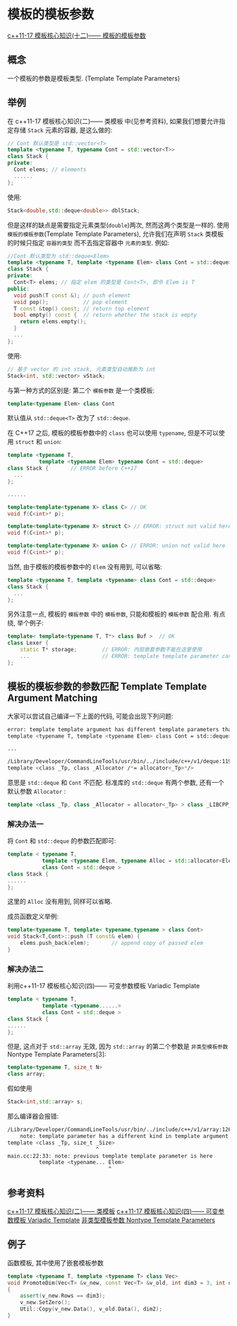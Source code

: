 # 模板的模板参数

[c++11-17 模板核心知识(十二)—— 模板的模板参数](https://zhuanlan.zhihu.com/p/338915581)

## 概念

一个模板的参数是模板类型. (Template Template Parameters)

## 举例

在 c++11-17 模板核心知识(二)—— 类模板 中(见参考资料),
如果我们想要允许指定存储 `Stack` 元素的容器, 是这么做的:

```cpp
// Cont 默认类型是 std::vector<T>
template <typename T, typename Cont = std::vector<T>>
class Stack {
private:
  Cont elems; // elements
  ......
};
```

使用:

```cpp
Stack<double,std::deque<double>> dblStack;
```

但是这样的缺点是需要指定元素类型(`double`)两次, 然而这两个类型是一样的.
使用 `模板的模板参数`(Template Template Parameters),
允许我们在声明 `Stack` 类模板的时候只指定 `容器的类型` 而不去指定容器中 `元素的类型`. 例如:

```cpp
//Cont 默认类型为 std::deque<Elem>
template <typename T, template <typename Elem> class Cont = std::deque>
class Stack {
private:
  Cont<T> elems; // 指定 elem 的类型是 Cont<T>, 即令 Elem is T
public:
  void push(T const &); // push element
  void pop();           // pop element
  T const &top() const; // return top element
  bool empty() const {  // return whether the stack is empty
    return elems.empty();
  }
  ...
};
```

使用:

```cpp
// 基于 vector 的 int stack, 元素类型自动推断为 int
Stack<int, std::vector> vStack;
```

与第一种方式的区别是: 第二个 `模板参数` 是一个类模板:

```cpp
template<typename Elem> class Cont
```

默认值从 `std::deque<T>` 改为了 `std::deque`.

在 C++17 之后, 模板的模板参数中的 `class` 也可以使用 `typename`,
但是不可以使用 `struct` 和 `union`:

```cpp
template <typename T,
          template <typename Elem> typename Cont = std::deque>
class Stack {       // ERROR before C++17
  ...
};

......

template<template<typename X> class C> // OK
void f(C<int>* p);

template<template<typename X> struct C> // ERROR: struct not valid here
void f(C<int>* p);

template<template<typename X> union C> // ERROR: union not valid here
void f(C<int>* p);
```

当然, 由于模板的模板参数中的 `Elem` 没有用到, 可以省略:

```cpp
template <typename T, template <typename> class Cont = std::deque>
class Stack {
  ...
};
```

另外注意一点, 模板的 `模板参数` 中的 `模板参数`, 只能和模板的 `模板参数` 配合用.
有点绕, 举个例子:

```cpp
template< template<typename T, T*> class Buf >  // OK
class Lexer {
    static T* storage;        // ERROR: 内层嵌套参数不能在这里使用
    ...                       // ERROR: template template parameter cannot be used here
};
```

## 模板的模板参数的参数匹配 Template Template Argument Matching

大家可以尝试自己编译一下上面的代码, 可能会出现下列问题:

```bash
error: template template argument has different template parameters than its corresponding template template parameter
template <typename T, template <typename Elem> class Cont = std::deque>

...

/Library/Developer/CommandLineTools/usr/bin/../include/c++/v1/deque:1197:1: note: too many template parameters in template template argument
template <class _Tp, class _Allocator /*= allocator<_Tp>*/>
```

意思是 `std::deque` 和 `Cont` 不匹配.
标准库的 `std::deque` 有两个参数, 还有一个默认参数 `Allocator` :

```cpp
template <class _Tp, class _Allocator = allocator<_Tp> > class _LIBCPP_TEMPLATE_VIS deque;
```

### 解决办法一

将 `Cont` 和 `std::deque` 的参数匹配即可:

```cpp
template < typename T,
           template <typename Elem, typename Alloc = std::allocator<Elem>>
           class Cont = std::deque >
class Stack {
......
};
```

这里的 `Alloc` 没有用到, 同样可以省略.

成员函数定义举例:

```cpp
template<typename T, template< typename,typename > class Cont>
void Stack<T,Cont>::push (T const& elem) {
    elems.push_back(elem);       // append copy of passed elem
}
```

### 解决办法二

利用c++11-17 模板核心知识(四)—— 可变参数模板 Variadic Template

```cpp
template < typename T,
           template <typename......>
           class Cont = std::deque >
class Stack {
......
};
```

但是, 这点对于 `std::array` 无效,
因为 `std::array` 的第二个参数是 `非类型模板参数` Nontype Template Parameters[3]:

```cpp
template<typename T, size_t N>
class array;
```

假如使用

```cpp
Stack<int,std::array> s;
```

那么编译器会报错:

```bash
/Library/Developer/CommandLineTools/usr/bin/../include/c++/v1/array:126:29:
    note: template parameter has a different kind in template argument
template <class _Tp, size_t _Size>
                            ^
main.cc:22:33: note: previous template template parameter is here
          template <typename... Elem>
                                ^
```

## 参考资料

[c++11-17 模板核心知识(二)—— 类模板](https://github.com/zhangyachen/zhangyachen.github.io/issues/152)
[c++11-17 模板核心知识(四)—— 可变参数模板 Variadic Template](https://github.com/zhangyachen/zhangyachen.github.io/issues/154)
[非类型模板参数 Nontype Template Parameters](https://github.com/zhangyachen/)

## 例子

函数模板, 其中使用了嵌套模板参数

```cpp
template <typename T, template <typename T> class Vec>
void PromoteDim(Vec<T> &v_new, const Vec<T> &v_old, int dim3 = 3, int dim2 = 2)
{
    assert(v_new.Rows == dim3);
    v_new.SetZero();
    Util::Copy(v_new.Data(), v_old.Data(), dim2);
}
```
